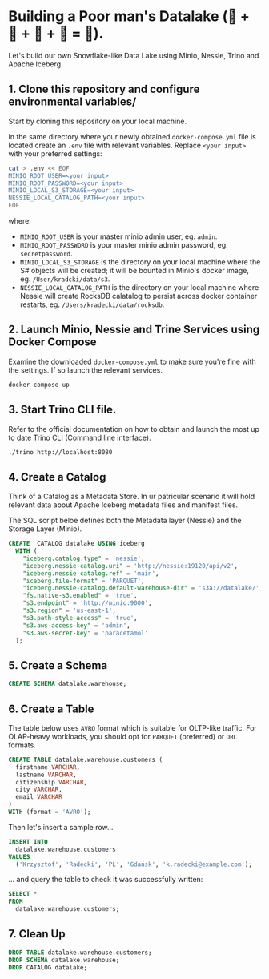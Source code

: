# Building a Poor man's Datalake (🦩 + 🦕 + 🐰 + 🧊 = 🚀).
Let's build our own Snowflake-like Data Lake using Minio, Nessie, Trino and Apache Iceberg.

## 1. Clone this repository and configure environmental variables/
Start by cloning this repository on your local machine.

In the same directory where your newly obtained `docker-compose.yml` file is located create an `.env` file with relevant variables. Replace `<your input>` with your preferred settings:

```sh
cat > .env << EOF
MINIO_ROOT_USER=<your input>
MINIO_ROOT_PASSWORD=<your input>
MINIO_LOCAL_S3_STORAGE=<your input>
NESSIE_LOCAL_CATALOG_PATH=<your input>
EOF
```
where:

- `MINIO_ROOT_USER` is your master minio admin user, eg. `admin`.
- `MINIO_ROOT_PASSWORD` is your master minio admin password, eg. `secretpassword`.
- `MINIO_LOCAL_S3_STORAGE` is the directory on your local machine where the S# objects will be created; it will be bounted in Minio's docker image, eg. `/User/kradcki/data/s3`.
- `NESSIE_LOCAL_CATALOG_PATH` is the directory on your local machine where Nessie will create RocksDB calatalog to persist across docker container restarts, eg. `/Users/kradecki/data/rocksdb`.

## 2. Launch Minio, Nessie and Trine Services using Docker Compose

Examine the downloaded `docker-compose.yml` to make sure you're fine with the settings. If so launch the relevant services.

```sh
docker compose up
```

## 3. Start Trino CLI file.

Refer to the official documentation on how to obtain and launch the most up to date Trino CLI (Command line interface).

```sh
./trino http://localhost:8080
```

## 4. Create a Catalog

Think of a Catalog as a Metadata Store. In ur patricular scenario it will hold relevant data about Apache Iceberg metadata files and manifest files.

The SQL script beloe defines both the Metadata layer (Nessie) and the Storage Layer (Minio).

```sql
CREATE  CATALOG datalake USING iceberg
  WITH (
    "iceberg.catalog.type" = 'nessie',
    "iceberg.nessie-catalog.uri" = 'http://nessie:19120/api/v2',
    "iceberg.nessie-catalog.ref" = 'main',
    "iceberg.file-format" = 'PARQUET',
    "iceberg.nessie-catalog.default-warehouse-dir" = 's3a://datalake/',
    "fs.native-s3.enabled" = 'true',
    "s3.endpoint" = 'http://minio:9000',
    "s3.region" = 'us-east-1',
    "s3.path-style-access" = 'true',
    "s3.aws-access-key" = 'admin',
    "s3.aws-secret-key" = 'paracetamol'
  );
```


## 5. Create a Schema

```sql
CREATE SCHEMA datalake.warehouse;
```

## 6. Create a Table

The table below uses `AVRO` format which is suitable for OLTP-like traffic. For OLAP-heavy workloads, you should opt for `PARQUET` (preferred) or `ORC` formats.

```sql
CREATE TABLE datalake.warehouse.customers (
  firstname VARCHAR,
  lastname VARCHAR,
  citizenship VARCHAR,
  city VARCHAR,
  email VARCHAR
)
WITH (format = 'AVRO');
```
Then let's insert a sample row...

```sql
INSERT INTO 
  datalake.warehouse.customers 
VALUES 
  ('Krzysztof', 'Radecki', 'PL', 'Gdańsk', 'k.radecki@example.com');
```
... and query the table to check it was successfully written:

```sql
SELECT * 
FROM
  datalake.warehouse.customers; 
```

## 7. Clean Up
```sql
DROP TABLE datalake.warehouse.customers;
DROP SCHEMA datalake.warehouse;
DROP CATALOG datalake;
```
